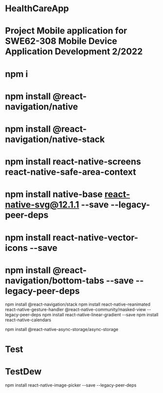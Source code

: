 # HealthCareApp
# Project Mobile application for SWE62-308 Mobile Device Application Development 2/2022 
# 

# npm i
# npm install @react-navigation/native
# npm install @react-navigation/native-stack
# npm install react-native-screens react-native-safe-area-context
# npm install native-base react-native-svg@12.1.1 --save --legacy-peer-deps
# npm install react-native-vector-icons --save 
# npm install @react-navigation/bottom-tabs --save --legacy-peer-deps
npm install @react-navigation/stack
npm install react-native-reanimated react-native-gesture-handler @react-native-community/masked-view --legacy-peer-deps
npm install react-native-linear-gradient --save
npm install react-native-calendars

npm install @react-native-async-storage/async-storage

# Test
# TestDew


npm install react-native-image-picker --save --legacy-peer-deps